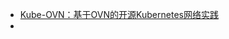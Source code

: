 + [Kube-OVN：基于OVN的开源Kubernetes网络实践](<https://mp.weixin.qq.com/s?__biz=MzIzNjUxMzk2NQ==&mid=2247491168&idx=2&sn=b499877005cdc2f222720dc94f93f026&chksm=e8d7e1a2dfa068b43ffeec6eb95ac2ba49358b4e4e39cc4be341fe1cddc2822943b210eea881&scene=27#wechat_redirect>)
+ 